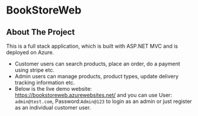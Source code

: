 # BookStoreWeb
## About The Project
This is a full stack application, which is built with ASP.NET MVC and is deployed on Azure. 
- Customer users can search products, place an order, do a payment using stripe etc.
- Admin users can manage products, product types, update delivery tracking information etc.
- Below is the live demo website: https://bookstoreweb.azurewebsites.net/ and you can use User: `admin@test.com`, Password:`Admin@123` to login as an admin or just register as an individual customer user.

